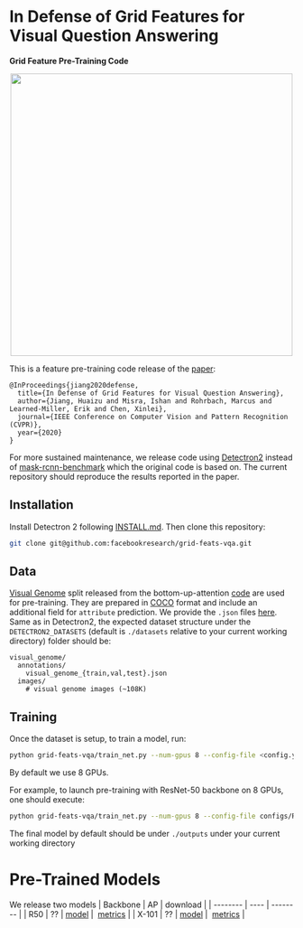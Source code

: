 # In Defense of Grid Features for Visual Question Answering
**Grid Feature Pre-Training Code**

<p align="center">
  <img src="http://xinleic.xyz/images/grid-vqa.png" width="500" />
</p>

This is a feature pre-training code release of the [paper](https://arxiv.org/abs/2001.03615):
```
@InProceedings{jiang2020defense,
  title={In Defense of Grid Features for Visual Question Answering},
  author={Jiang, Huaizu and Misra, Ishan and Rohrbach, Marcus and Learned-Miller, Erik and Chen, Xinlei},
  journal={IEEE Conference on Computer Vision and Pattern Recognition (CVPR)},
  year={2020}
}
```
For more sustained maintenance, we release code using [Detectron2](https://github.com/facebookresearch/detectron2) instead of [mask-rcnn-benchmark](https://github.com/facebookresearch/maskrcnn-benchmark) which the original code is based on. The current repository should reproduce the results reported in the paper.

## Installation
Install Detectron 2 following [INSTALL.md](https://github.com/facebookresearch/detectron2/blob/master/INSTALL.md). Then clone this repository:
```bash
git clone git@github.com:facebookresearch/grid-feats-vqa.git
```

## Data
[Visual Genome](http://visualgenome.org/) split released from the bottom-up-attention [code](https://github.com/peteanderson80/bottom-up-attention) are used for pre-training. They are prepared in [COCO](http://cocodataset.org/) format and include an additional field for `attribute` prediction. We provide the `.json` files [here](https://dl.fbaipublicfiles.com/grid-feats-vqa/json/visual_genome.tgz). Same as in Detectron2, the expected dataset structure under the `DETECTRON2_DATASETS` (default is `./datasets` relative to your current working directory) folder should be:
```
visual_genome/
  annotations/
    visual_genome_{train,val,test}.json
  images/
    # visual genome images (~108K)
```

## Training
Once the dataset is setup, to train a model, run:
```bash
python grid-feats-vqa/train_net.py --num-gpus 8 --config-file <config.yaml>
```
By default we use 8 GPUs.

For example, to launch pre-training with ResNet-50 backbone on 8 GPUs, one should execute:
```bash
python grid-feats-vqa/train_net.py --num-gpus 8 --config-file configs/R-50-grid.yaml
```
The final model by default should be under `./outputs` under your current working directory

# Pre-Trained Models
We release two models 
| Backbone | AP | download |
| -------- | ---- | -------- |
| R50      | ?? | <a href="https://dl.fbaipublicfiles.com/grid-feats-vqa/R-50/model_final.pth">model</a>&nbsp;\| &nbsp;<a href="https://dl.fbaipublicfiles.com/grid-feats-vqa/R-50/metrics.json">metrics</a> |
| X-101    | ?? | <a href="https://dl.fbaipublicfiles.com/grid-feats-vqa/X-101/model_final.pth">model</a>&nbsp;\| &nbsp;<a href="https://dl.fbaipublicfiles.com/grid-feats-vqa/X-101/metrics.json">metrics</a> |
